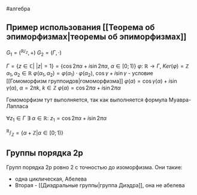 #алгебра 
## Пример использования [[Теорема об эпиморфизмах|теоремы об эпиморфизмах]]
$G_1 = (^{\mathbb{R}/_{\mathbb{Z}}}, +)$
$G_2 = (Г, \cdot)$

$Г = \{ z \in \mathbb{C}| \ |z| = 1 \} = \{ \cos{2 \pi \alpha} + i\sin{2 \pi \alpha}, \ \alpha \in [0; 1) \}$
$\varphi: \ \mathbb{R} \to Г, \ Ker(\varphi) = \mathbb{Z}$
$\alpha_1, \alpha_2 \in \mathbb{R}$
$\varphi(\alpha_1, \alpha_2) = \varphi(\alpha_1) \cdot \varphi(\alpha_2), \ \cos{\gamma} + i\sin{\gamma}$ - условие [[Гомоморфизм группоидов|гомоморфизма]]
$\varphi(\alpha) = \cos{\gamma(\alpha)} + i\sin{\gamma(\alpha)}, \ \alpha = 2 \pi k, \ k \in \mathbb{Z}$
$\varphi(\alpha) = \cos{2 \pi \alpha} + i\sin{2 \pi \alpha}$

Гомоморфизм тут выполняется, так как выполняется формула Муавра-Лапласа

$\forall z_1 \in Г \ \exists \ \alpha \in \mathbb{R}: \ z_1 = \cos{2 \pi \alpha} + i\sin{2 \pi \alpha}$

$^{\mathbb{R}}/_{\mathbb{Z}} = \{ \alpha + \mathbb{Z} | \alpha \in [0; 1) \}$

## Группы порядка 2p
Групп порядка 2p ровно 2 с точностью до изоморфизма. Они такие:
- одна циклическая, Абелева
- Вторая - [[Диэдральные группы|группа Диэдра]], она не абелева